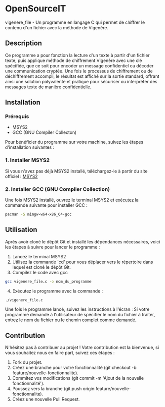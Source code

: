 # OpenSourceIT

vigenere_file - Un programme en langage C qui permet de chiffrer le contenu d'un fichier avec la méthode de Vigenère.

## Description

Ce programme a pour fonction la lecture d'un texte à partir d'un fichier texte, puis applique méthode de chiffrement Vigenère avec une clé spécifiée, que ce soit pour encoder un message confidentiel ou décoder une communication cryptée. Une fois le processus de chiffrement ou de déchiffrement accompli, le résultat est affiché sur la sortie standard, offrant ainsi une solution polyvalente et pratique pour sécuriser ou interpréter des messages texte de manière confidentielle.

## Installation 

### Prérequis
* MSYS2
* GCC (GNU Compiler Collecton)

Pour bénéficier du programme sur votre machine, suivez les étapes d'installation suivantes : 

### 1. Installer MSYS2

Si vous n'avez pas déjà MSYS2 installé, téléchargez-le à partir du site officiel : [MSYS2](https://www.msys2.org/)

### 2. Installer GCC (GNU Compiler Collection)

Une fois MSYS2 installé, ouvrez le terminal MSYS2 et exécutez la commande suivante pour installer GCC :

```bash
pacman -S mingw-w64-x86_64-gcc
```

## Utilisation

Après avoir cloné le dépôt Git et installé les dépendances nécessaires, voici les étapes à suivre pour lancer le programme : 
1. Lancez le terminal MSYS2
2. Utilisez la commande 'cd' pour vous déplacer vers le répertoire dans lequel est cloné le dépôt Git.
3. Compilez le code avec gcc
```bash
gcc vigenere_file.c -o nom_du_programme
```
4. Exécutez le programme avec la commande :
```bash
./vigenere_file.c
```
Une fois le programme lancé, suivez les instructions à l'écran : Si votre programme demande à l'utilisateur de spécifier le nom du fichier à traiter, entrez le nom du fichier ou le chemin complet comme demandé.

## Contribution

N'hésitez pas à contribuer au projet !
Votre contribution est la bienvenue, si vous souhaitez nous en faire part, suivez ces étapes :

1. Fork du projet.
2. Créez une branche pour votre fonctionnalité (git checkout -b feature/nouvelle-fonctionnalite).
3. Commitez vos modifications (git commit -m 'Ajout de la nouvelle fonctionnalité').
4. Poussez vers la branche (git push origin feature/nouvelle-fonctionnalite).
5. Créez une nouvelle Pull Request.

